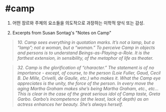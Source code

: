 # \#camp

1) 어떤 장르와 주제의 요소들을 의도적으로 과장하는 미학적 양식 또는 감성.


2) Excerpts from Susan Sontag's "Notes on Camp"

> *10. Camp sees everything in quotation marks. It’s not a lamp, but a “lamp”; not a woman, but a “woman.” To perceive Camp in objects and persons is to understand Beings-as-Playing-a-Role. It is the farthest extension, in sensibility, of the metaphor of life as theater.*


> *32. Camp is the glorification of “character.” The statement is of no importance - except, of course, to the person (Loie Fuller, Gaud, Cecil B. De Mille, Crivelli, de Gaulle, etc.) who makes it. What the Camp eye appreciates is the unity, the force of the person. In every move the aging Martha Graham makes she’s being Martha Graham, etc., etc… This is clear in the case of the great serious idol of Camp taste, Greta Garbo. Garbo’s incompetence (at the least, lack of depth) as an actress enhances her beauty. She’s always herself.*
